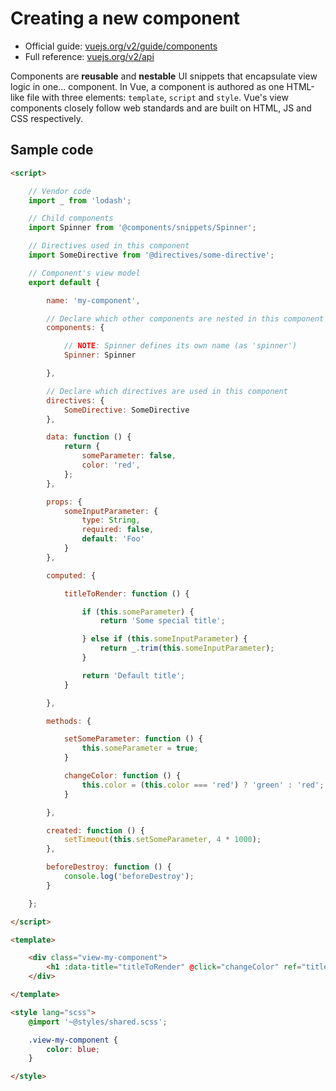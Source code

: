 
# Creating a new component

- Official guide: [vuejs.org/v2/guide/components](https://vuejs.org/v2/guide/components)
- Full reference: [vuejs.org/v2/api](https://vuejs.org/v2/api/)

Components are **reusable** and **nestable** UI snippets that encapsulate view logic in one... component. In Vue, a component is authored as one HTML-like file with three elements: `template`, `script` and `style`. Vue's view components closely follow web standards and are built on HTML, JS and CSS respectively.

## Sample code

```html
<script>

	// Vendor code
	import _ from 'lodash';

	// Child components
	import Spinner from '@components/snippets/Spinner';

	// Directives used in this component
	import SomeDirective from '@directives/some-directive';

	// Component's view model
	export default {

		name: 'my-component',

		// Declare which other components are nested in this component
		components: {

			// NOTE: Spinner defines its own name (as 'spinner')
			Spinner: Spinner

		},

		// Declare which directives are used in this component
		directives: {
			SomeDirective: SomeDirective
		},

		data: function () {
			return {
				someParameter: false,
				color: 'red',
			};
		},

		props: {
			someInputParameter: {
				type: String,
				required: false,
				default: 'Foo'
			}
		},

		computed: {

			titleToRender: function () {

				if (this.someParameter) {
					return 'Some special title';

				} else if (this.someInputParameter) {
					return _.trim(this.someInputParameter);
				}

				return 'Default title';
			}

		},

		methods: {

			setSomeParameter: function () {
				this.someParameter = true;
			}

			changeColor: function () {
				this.color = (this.color === 'red') ? 'green' : 'red';
			}

		},

		created: function () {
			setTimeout(this.setSomeParameter, 4 * 1000);
		},

		beforeDestroy: function () {
			console.log('beforeDestroy');
		}

	};

</script>

<template>

	<div class="view-my-component">
		<h1 :data-title="titleToRender" @click="changeColor" ref="titleElement">{{ titleToRender }} <em :style="{ color: color }">Color!</em></h1>
	</div>

</template>

<style lang="scss">
	@import '~@styles/shared.scss';

	.view-my-component {
		color: blue;
	}

</style>
```
